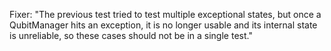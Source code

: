 Fixer: "The previous test tried to test multiple exceptional states, but once a QubitManager hits an exception, it is no longer usable and its internal state is unreliable, so these cases should not be in a single test."